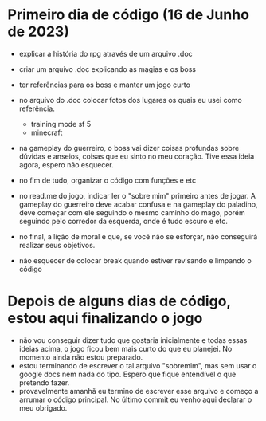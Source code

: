 # Primeiro dia de código (16 de Junho de 2023)
- explicar a história do rpg através de um arquivo .doc
- criar um arquivo .doc explicando as magias e os boss
- ter referências para os boss e manter um jogo curto
- no arquivo do .doc colocar fotos dos lugares os quais eu usei como referência.
  - training mode sf 5
  - minecraft
- na gameplay do guerreiro, o boss vai dizer coisas profundas sobre dúvidas e anseios, coisas que eu sinto no meu coração. Tive essa ideia agora, espero não esquecer.

- no fim de tudo, organizar o código com funções e etc
- no read.me do jogo, indicar ler o "sobre mim" primeiro antes de jogar. A gameplay do guerreiro deve acabar confusa e na gameplay do paladino, deve começar com ele seguindo o mesmo caminho do mago, porém seguindo pelo corredor da esquerda, onde é tudo escuro e etc.
- no final, a lição de moral é que, se você não se esforçar, não conseguirá realizar seus objetivos.
- não esquecer de colocar break quando estiver revisando e limpando o código

# Depois de alguns dias de código, estou aqui finalizando o jogo
- não vou conseguir dizer tudo que gostaria inicialmente e todas essas ideias acima, o jogo ficou bem mais curto do que eu planejei. No momento ainda não estou preparado.
- estou terminando de escrever o tal arquivo "sobremim", mas sem usar o google docs nem nada do tipo. Espero que fique entendível o que pretendo fazer. 
- provavelmente amanhã eu termino de escrever esse arquivo e começo a arrumar o código principal. No último commit eu venho aqui declarar o meu obrigado.

